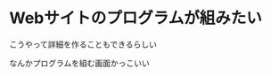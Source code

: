 <!DOCTYPE html>
<html>
  <body>
    <h1>Webサイトのプログラムが組みたい</h1>
    <p>こうやって詳細を作ることもできるらしい</p>
    <p>なんかプログラムを組む画面かっこいい</p>
    
　</body>
</head>
</html>
<head>
    <meta charset="UTF-8">
    <meta name="viewport" content="width=device-width">
</head>
